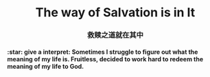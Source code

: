 <h1 align="center">The way of Salvation is in It </h1>
<h3 align="center">救赎之道就在其中 </h3>
<h4>:star: give a interpret:
  Sometimes I struggle to figure out what the meaning of my life is.
  Fruitless, decided to work hard to redeem the meaning of my life to God.
</h4>







<!--
**redeemed8/Redeemed8** is a ✨ _special_ ✨ repository because its `README.md` (this file) appears on your GitHub profile.

Here are some ideas to get you started:

- 🔭 I’m currently working on ...
- 🌱 I’m currently learning ...
- 👯 I’m looking to collaborate on ...
- 🤔 I’m looking for help with ...
- 💬 Ask me about ...
- 📫 How to reach me: ...
- 😄 Pronouns: ...
- ⚡ Fun fact: ...
-->
